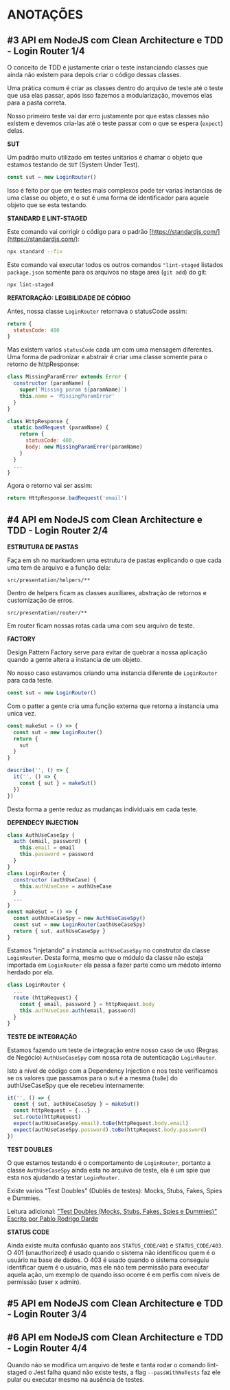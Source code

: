 # ANOTAÇÕES

## #3 API em NodeJS com Clean Architecture e TDD - Login Router 1/4

O conceito de TDD é justamente criar o teste instanciando classes que ainda não existem para depois criar o código dessas classes.

Uma prática comum é criar as classes dentro do arquivo de teste até o teste que usa elas passar, após isso fazemos a modularização, movemos elas para a pasta correta.

Nosso primeiro teste vai dar erro justamente por que estas classes não existem e devemos cria-las até o teste passar com o que se espera (`expect`) delas. 

**SUT**

Um padrão muito utilizado em testes unitarios é chamar o objeto que estamos testando de `SUT` (System Under Test). 

```js
const sut = new LoginRouter()
```

Isso é feito por que em testes mais complexos pode ter varias instancias de uma classe ou objeto, e o sut é uma forma de identificador para aquele objeto que se esta testando.

**STANDARD E LINT-STAGED**

Este comando vai corrigir o código para o padrão [https://standardjs.com/](https://standardjs.com/):

```sh
npx standard --fix
```

Este comando vai executar todos os outros comandos `"lint-staged` listados `package.json` somente para os arquivos no stage area (`git add`) do git:

```sh
npx lint-staged
```

**REFATORAÇÃO: LEGIBILIDADE DE CÓDIGO**

Antes, nossa classe `LoginRouter` retornava o statusCode assim:

```js
return {
  statusCode: 400
}
```

Mas existem varios `statusCode` cada um com uma mensagem diferentes. Uma forma de padronizar e abstrair é criar uma classe somente para o retorno de httpResponse:

```js
class MissingParamError extends Error {
  constructor (paramName) {
    super(`Missing param ${paramName}`)
    this.name = 'MissingParamError'
  }
}

class HttpResponse {
  static badRequest (paramName) {
    return {
      statusCode: 400,
      body: new MissingParamError(paramName)
    }
  }
  ...
}
```

Agora o retorno vai ser assim:

```js
return HttpResponse.badRequest('email')
```

## #4 API em NodeJS com Clean Architecture e TDD - Login Router 2/4

**ESTRUTURA DE PASTAS**

Faça em sh no markwdown uma estrutura de pastas explicando o que cada uma tem de arquivo e a função dela:

`src/presentation/helpers/**`

Dentro de helpers ficam as classes auxiliares, abstração de retornos e customização de erros.

`src/presentation/router/**`

Em router ficam nossas rotas cada uma com seu arquivo de teste.

**FACTORY**

Design Pattern Factory serve para evitar de quebrar a nossa aplicação quando a gente altera a instancia de um objeto.

No nosso caso estavamos criando uma instancia diferente de `LoginRouter` para cada teste. 

```js
const sut = new LoginRouter()
```

Com o patter a gente cria uma função externa que retorna a instancia uma unica vez.

```js
const makeSut = () => {
  const sut = new LoginRouter()
  return {
    sut
  }
}

describe('', () => {
  it('', () => {
    const { sut } = makeSut()
  })
})
```

Desta forma a gente reduz as mudanças individuais em cada teste.

**DEPENDECY INJECTION**

```js
class AuthUseCaseSpy {
  auth (email, password) {
    this.email = email
    this.password = password
  }
}
class LoginRouter {
  constructor (authUseCase) {
    this.authUseCase = authUseCase
  }
  ...
}
const makeSut = () => {
  const authUseCaseSpy = new AuthUseCaseSpy()
  const sut = new LoginRouter(authUseCaseSpy) 
  return { sut, authUseCaseSpy }
}
```

Estamos "injetando" a instancia `authUseCaseSpy` no construtor da classe `LoginRouter`. Desta forma, mesmo que o módulo da classe não esteja importada em `LoginRouter` ela passa a fazer parte como um médoto interno herdado por ela.

```js
class LoginRouter {
  ...
  route (httpRequest) {
    const { email, password } = httpRequest.body
    this.authUseCase.auth(email, password)
  }
}
```

**TESTE DE INTEGRAÇÃO**

Estamos fazendo um teste de integração entre nosso caso de uso (Regras de Negócio) `AuthUseCaseSpy` com nossa rota de autenticação `LoginRouter`.

Isto a nível de código com a Dependency Injection e nos teste verificamos se os valores que passamos para o sut é a mesma (`toBe`) do authUseCaseSpy que ele recebeu internamente:

```js
it('', () => {
  const { sut, authUseCaseSpy } = makeSut()
  const httpRequest = {...}
  sut.route(httpRequest)
  expect(authUseCaseSpy.email).toBe(httpRequest.body.email)
  expect(authUseCaseSpy.password).toBe(httpRequest.body.password)
})
```

**TEST DOUBLES**

O que estamos testando é o comportamento de `LoginRouter`, portanto a classe `AuthUseCaseSpy` ainda esta no arquivo de teste, ela é um spie que esta nos ajudando a testar `LoginRouter`.

Existe varios "Test Doubles" (Dublês de testes): Mocks, Stubs, Fakes, Spies e Dummies.

Leitura adicional: ["Test Doubles (Mocks, Stubs, Fakes, Spies e Dummies)" Escrito por Pablo Rodrigo Darde](https://medium.com/rd-shipit/test-doubles-mocks-stubs-fakes-spies-e-dummies-a5cdafcd0daf)

**STATUS CODE**

Ainda existe muita confusão quanto aos `STATUS_CODE/401` e `STATUS_CODE/403`. O 401 (unauthorized) é usado quando o sistema não identificou quem é o usuário na base de dados. O 403 é usado quando o sistema conseguiu identificar quem é o usuário, mas ele não tem permissão para executar aquela ação, um exemplo de quando isso ocorre é em perfis com níveis de permissão (user x admin).

## #5 API em NodeJS com Clean Architecture e TDD - Login Router 3/4

## #6 API em NodeJS com Clean Architecture e TDD - Login Router 4/4

Quando não se modifica um arquivo de teste e tanta rodar o comando lint-staged o Jest falha quand não existe tests, a flag `--passWithNoTests` faz ele pular ou executar mesmo na ausência de testes.